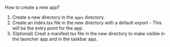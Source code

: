 How to create a new app?

1. Create a new directory in the `apps` directory.
2. Create an index.tsx file in the new directory with a default export - This will be the entry
   point for the app.
3. (Optional) Creat a manifest.tsx file in the new directory to make visible in the launcher app and
   in the taskbar app.
